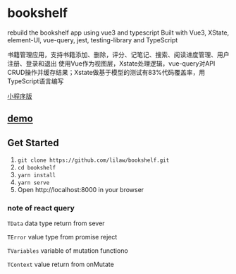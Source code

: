 # bookshelf
rebuild the bookshelf app using vue3 and typescript
Built with Vue3, XState, element-UI, vue-query, jest, testing-library and TypeScript

书籍管理应用，支持书籍添加、删除，评分、记笔记、搜索、阅读进度管理、用户注册、登录和退出 
使用Vue作为视图层，Xstate处理逻辑，vue-query对API CRUD操作并缓存结果；Xstate做基于模型的测试有83%代码覆盖率，用TypeScript语言编写

[小程序版](https://github.com/lilaw/bookshelf-min-program)

## [demo](https://bookshelf.pages.dev)

## Get Started
1. `git clone https://github.com/lilaw/bookshelf.git`
1. `cd bookshelf`
1. `yarn install`
1. `yarn serve`
1. Open http://localhost:8000 in your browser

### note of react query
`TData` data type return from sever

`TError` value type from promise reject

`TVariables` variable of mutation functiono

`TContext` value return from onMutate






